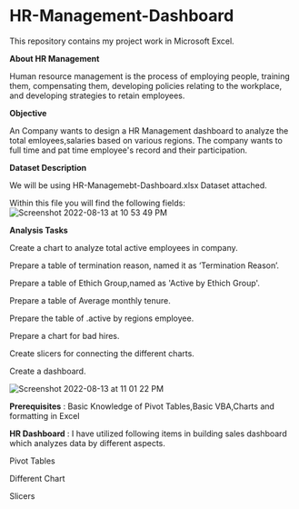 # HR-Management-Dashboard
This repository contains my project work in Microsoft Excel.

**About HR Management**

Human resource management is the process of employing people, training them, compensating them, developing policies relating to the workplace, and developing strategies to retain employees.

**Objective**

An Company wants to design a HR Management dashboard to analyze the total emloyees,salaries based on various regions. The company wants to full time and pat time employee's record and their participation.

**Dataset Description**

We will be using HR-Managemebt-Dashboard.xlsx Dataset attached.

Within this file you will find the following fields:
![Screenshot 2022-08-13 at 10 53 49 PM](https://user-images.githubusercontent.com/107293486/184504225-e906aef2-c15f-41fc-9dce-2bff743cfad4.png)

**Analysis Tasks**

 Create a chart to analyze total active employees in company.
 
 Prepare a table of termination reason, named it as ‘Termination Reason’.
 
 Prepare a table of Ethich Group,named as 'Active by Ethich Group'.
 
 Prepare a table of Average monthly tenure.
 
 Prepare the table of .active by regions employee.
 
 Prepare a chart for bad hires.
 
 Create slicers for connecting the different charts.
 
 Create a dashboard.
 
 ![Screenshot 2022-08-13 at 11 01 22 PM](https://user-images.githubusercontent.com/107293486/184504476-e834c24e-a77c-40b2-bdc0-8598309cc93c.png)

**Prerequisites** : Basic Knowledge of Pivot Tables,Basic VBA,Charts and formatting in Excel

**HR Dashboard** : I have utilized following items in building sales dashboard which analyzes data by different aspects.

Pivot Tables

Different Chart

Slicers 
